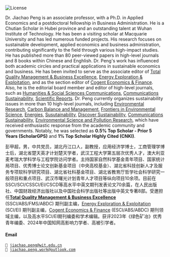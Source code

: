 ![License](https://img.shields.io/github/license/Yixin0313/personal-homepage-template)



Dr. Jiachao Peng is an associate professor, with a Ph.D. in Applied Economics and a postdoctoral fellowship in Business Administration. He is a Chutian Scholar in Hubei province and an outstanding talent at Wuhan Institute of Technology. He has been a visiting scholar at Macquarie University and has led numerous funded projects. His research focuses on sustainable development, applied economics and business administration, contributing significantly to the field through various high-impact studies. He has published more than 80 peer-viewed papers in high-level journals and 8 books within Chinese and Enghlish. Dr. Peng's work has influenced both academic circles and practical applications in sustainable economics and business. He has been invited to serve as the associate editor of [Total Quality Management & Business Excellence](https://www.tandfonline.com/journals/ctqm20/about-this-journal#editorial-board), [Energy Exploration & Exploitation](https://journals.sagepub.com/editorial-board/EEA), and as the section editor of [Cogent Economics & Finance](https://www.tandfonline.com/journals/oaef20/about-this-journal#editorial-board). Also, he is the editorial board member and editor of high-level journals, such as [Humanities & Social Sciences Communications](https://www.nature.com/palcomms/journal-information/editorialboard), [Communications Sustainability](https://www.nature.com/commssustain/editorial-board), [Scientific Reports](https://www.nature.com/srep/about/editors). Dr. Peng currently organizes sustainability issues in more than 10 high-level journals, including [Environmental Research](https://www.sciencedirect.com/special-issue/10THBZ35FJW), [Carbon Balance and Management](https://cbmjournal.biomedcentral.com/), [Frontiers in Environmental Science](https://www.frontiersin.org/research-topics/65552/advancing-carbon-reduction-and-pollution-control-policies-management-theoretical-application-and-future-impacts), [Energies](https://www.mdpi.com/journal/energies/special_issues/supply_and_value_chain_in_energy_industry), [Susutainability](), [Discover Sustainability](), [Communications Sustainability](), [Environmental Science and Pollution Research](https://link.springer.com/journal/11356/volumes-and-issues/31-25), which have received enthusiastic response from the academic community and governments. Notably, he was selected as **0.5% Top Scholar - Prior 5 Years (ScholarGPS)** and **1% Top Scholar Highly Cited (CNKI)**.

彭甲超，男，中共党员，湖北丹江口人，副教授，应用经济学博士，工商管理学博士后，湖北省楚天英才计划楚天学者，武汉工程大学第五层次优秀人才，澳大利亚麦考瑞大学科学与工程学院访问学者。主持国家自然科学基金青年项目、国家统计局项目、优秀博士论文创新基金项目（中央高校基金）、湖北省科技创新人才及服务专项软科学研究项目、湖北省社科基金项目、湖北省教育厅哲学社会科学研究一般项目和重点项目、武汉市曙光计划青年人才项目等纵向项目10余项。目前在SSCI/SCI/CSSCI/EI/CSCD等高水平中英文期刊发表论文70余篇，在人民出版社、中国财政经济出版社以及中国社会科学出版社等出版中英文专著8部。受邀担任[**Total Quality Management & Business Excellence**](https://www.tandfonline.com/journals/ctqm20/about-this-journal#editorial-board) (SSCI/ABS/FMS/ABDC) 期刊副主编，[Energy Exploration & Exploitation](https://journals.sagepub.com/editorial-board/EEA) (SCI/EI) 期刊副主编，[Cogent Economics & Finance](https://www.tandfonline.com/journals/oaef20/about-this-journal#editorial-board) (ESCI/ABS/ABDC) 期刊领域主编，以及高水平SCI/EI期刊编委和学术编辑。获评2023年《绿色矿冶》优秀青年编委、2024年中国知网高影响力学者、高被引学者。

#### Email  
<code>&#x1F4E7; jiachao.peng@wit.edu.cn</code>  
<code>&#x1F4E7; jiachao.peng.work@outlook.com</code>
